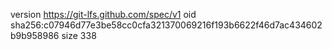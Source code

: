 version https://git-lfs.github.com/spec/v1
oid sha256:c07946d77e3be58cc0cfa321370069216f193b6622f46d7ac434602b9b958986
size 338
